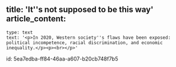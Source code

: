title: 'It''s not supposed to be this way'
article_content:
  -
    type: text
    text: '<p>In 2020, Western society''s flaws have been exposed: political incompetence, racial discrimination, and economic inequality.</p><p><br></p>'
id: 5ea7edba-ff84-46aa-a607-b20cb748f7b5
